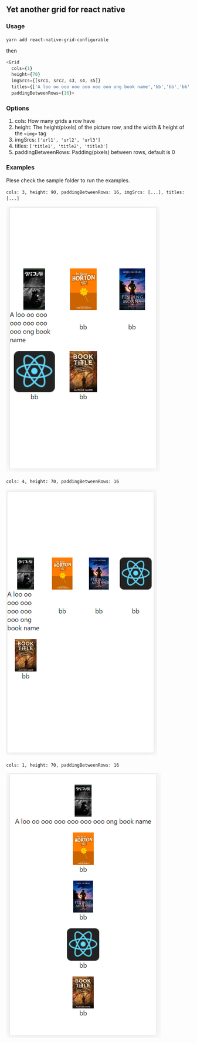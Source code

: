 ## Yet another grid for react native

### Usage

`yarn add react-native-grid-configurable`

then

```js
<Grid 
  cols={1} 
  height={70}  
  imgSrcs={[src1, src2, s3, s4, s5]} 
  titles={['A loo oo ooo ooo ooo ooo ooo ong book name','bb','bb','bb','bb']} 
  paddingBetweenRows={16}>
```

### Options
1. cols: How many grids a row have
2. height: The height(pixels) of the picture row, and the width & height of the `<img>` tag
3. imgSrcs: `['url1', 'url2', 'url3']`
4. titles: `['title1', 'title2', 'title3']`
5. paddingBetweenRows: Padding(pixels) between rows, default is 0

### Examples

Plese check the sample folder to run the examples.

`cols: 3, height: 90, paddingBetweenRows: 16, imgSrcs: [...], titles: [...]`

![sample1](https://github.com/zhuobinggang/react-native-grid-configurable/blob/master/docs/01.PNG)

`cols: 4, height: 70, paddingBetweenRows: 16`

![sample2](https://github.com/zhuobinggang/react-native-grid-configurable/blob/master/docs/02.PNG)

`cols: 1, height: 70, paddingBetweenRows: 16`

![sample3](https://github.com/zhuobinggang/react-native-grid-configurable/blob/master/docs/03.PNG)
